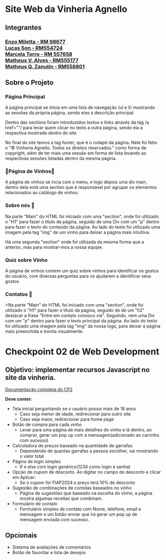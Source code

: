 <h1>Site Web da Vinheria Agnello</h1>


<h2>Integrantes</h2>

<h3><a href="https://github.com/Enzo-Miletta" target="_blank">Enzo Miletta - RM 98677</a><br>
<a href="https://github.com/Lucas-Son" target="_blank">Lucas Son - RM554724</a><br>
<a href="https://github.com/MaahTorro" target="_blank">Marcela Torro - RM 557658</a><br>
<a href="https://github.com/Matheus-V-Alves" target="_blank">Matheus V. Alves - RM555177</a><br>
<a href="https://github.com/Mats057" target="_blank">Matheus Q. Zanutin - RM558801</a><br>

<h2>Sobre o Projeto</h2>

### Página Principal

<p>A página principal se inicia em uma lista de navegação (ul e li) mostrando as sessões da própria página, sendo elas a descrição principal.</p>
<p>Dentro das sections foram introduzidos textos e links através da tag /a href=""/ para levar quem clicar no texto a outra página, sendo ela a respectiva mostrada dentro do site. </p>
<p>No final do site temos a tag footer, que é o rodapé da página. Nele foi feito o "&copy Vinheria Agnello. Todos os direitos reservados." como forma de copyright, além de ter mais uma sessão em forma de lista levando as respectivas sessões listadas dentro da mesma página.</p>


### 🍷Página de Vinhos🍷

<p>A página de vinhos se incia com o menu, e logo depois uma div main, dentro dela está uma section que é responsável por agrupar os elementos relacionados ao catálogo de vinhos.</p>


### Sobre nós 📢

<p>Na parte "Main" do HTML foi iniciado com uma "section", onde foi utilizado o "H1" para fazer o título da página, seguido de uma Div com um "p" dentro para fazer o texto do conteúdo da página. Ao lado do texto foi utilizado uma imagem pela tag "img" de um vinho para deixar a página mais intuitiva.</p>

<p>Há uma segunda "section" onde foi utilizada da mesma forma que a anterior, mas para mostrar-mos a nossa equipe.</p>


### Quiz sobre Vinho

<p>A página de vinhos contem um quiz sobre vinhos para identificar os gostos do usuário, com diversas perguntas para os ajudarem a identificar seus gostos</p>


### Contatos 💬 

<p> >Na parte "Main" do HTML foi iniciado com uma "section", onde foi utilizado o "H1" para fazer o título da página, seguido de de um "h2" destacar a frase "Entre em contato conosco via". Seguindo, vem uma Div com um "p" dentro para fazer o texto principal da página. Ao lado do texto foi utilizado uma imagem pela tag "img" da nossa logo, para deixar a página mais preenchida e bonita visualmente.</p>


<h1>Checkpoint 02 de Web Development</h1>


<h2>Objetivo: implementar recursos Javascript no site da vinheria.</h2>

<a href="https://cherry-client-b8f.notion.site/CP2-JS-50ae6441e89a45bdbd0be6fbc2f4cd02">Documentação completa do CP2</a>

**Deve conter:**

- Tela inicial perguntando se o usuário possui mais de 18 anos
    - Caso seja menor de idade, redirecionar para outro site
    - Caso seja maior, redirecionar para home page
- Botão de compra para cada vinho
    - Levar para uma página de mais detalhes do vinho e lá dentro, ao comprar, gerar um pop up com a mensagem(adicionado ao carrinho com sucesso)
- Calculadora de preços baseado na quantidade de garrafas
    - Dependendo de quantas garrafas a pessoa escolher, vai mostrando o valor total
- Página de login simples
    - If e else com login genérico(1234 como login e senha)
- Opção de cupom de desconto. Ao digitar no campo de desconto e clicar em Aplicar:
    - Se o cupom for FIAP2024 o preço terá 10% de desconto
- Sugestão de combinações de comidas baseados no vinho
    - Página de sugestões que baseado na escolha do vinho, a página mostra algumas receitas que combinam.
- Formulário de contato
    - Formulário simples de contato com Nome, telefone, email e mensagem e um botão enviar que irá gerar um pop up de mensagem enviada com sucesso.

## Opcionais

- Sistema de avaliações de comentários
- Botão de favoritar e lista de desejos
